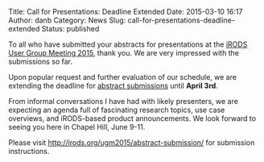 Title: Call for Presentations: Deadline Extended
Date: 2015-03-10 16:17
Author: danb
Category: News
Slug: call-for-presentations-deadline-extended
Status: published

To all who have submitted your abstracts for presentations at the [iRODS
User Group Meeting 2015](http://ugm2015.irods.org), thank you. We are
very impressed with the submissions so far.

Upon popular request and further evaluation of our schedule, we are
extending the deadline for [abstract
submissions](http://irods.org/ugm2015/abstract-submission/) until
**April 3rd**.  
<!--more-->

From informal conversations I have had with likely presenters, we are
expecting an agenda full of fascinating research topics, use case
overviews, and iRODS-based product announcements. We look forward to
seeing you here in Chapel Hill, June 9-11.

Please visit <http://irods.org/ugm2015/abstract-submission/> for
submission instructions.
